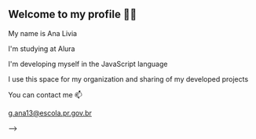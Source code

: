 ## Welcome to my profile 👋🏼

My name is Ana Livia 

I'm studying at Alura

I'm developing myself in the JavaScript language

I use this space for my organization and sharing of my developed projects

You can contact me 📫

g.ana13@escola.pr.gov.br

-->
